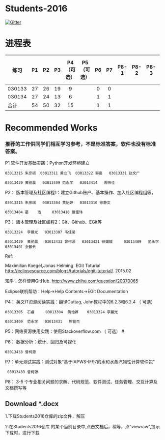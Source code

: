 
# Students-2016

[![Gitter](https://badges.gitter.im/Py03013052/Students2016.svg)](https://gitter.im/Py03013052/Students2016?utm_source=badge&utm_medium=badge&utm_campaign=pr-badge)

# 进程表

|  练习            | P1  | P2  | P3  | P4（可选）| P5（可选）      | P6  | P7  |P8-1 |P8-2 |P8-3 |P8-4（可选）|P8-5（可选） |
| ------ |:---:|:---:|:---:|:------:|:--------:|:---:|:---:|:---:|:---:|:---:|:-------:|---------:|
| 030133 | 27  | 26  | 19  |  9     |          |  0  |  0  |     |     |     |         |          |
| 030134 | 27  | 24  | 13  |  6     |          |  1  |  1  |     |     |     |         |          |
|  合计            | 54  | 50  | 32  |  15    |          |  1  |  1  |     |     |     |         |          |

# Recommended Works

### 推荐的工作供同学们相互学习参考，不是标准答案，软件也没有标准答案。

P1 软件开发基础实践：Python开发环境建立 

    03013315 朱彦祺  03013311 黄业飞  03013322 郭嘉   03013331 赵文广

    03013429 黄驰晨   03013409 范永学   03013414   郑伟佳
    
P2： 版本管理及社区编程1：建立Github账户、基本操作、加入社区编程组等， 

    03013315 朱彦祺   03013304 黄怡婷   03013310 徐静文 

    03013404 葛    浩     03013410 扈佳玮

P3： 版本管理及社区编程2：Git、Github、EGit等 

    03013324  李晨光   03013307 韦佳菊

    03013429  黄驰晨   03013433 曾柯源   03013421 徐媛媛     03013409   范永学    03013401 张馨云

Ref: 

Maximilian Koegel,Jonas Helming. EGit Toturial http://eclipsesource.com/blogs/tutorials/egit-tutorial/. 2015.02

知乎：怎样使用GitHub. http://www.zhihu.com/question/20070065

Eclipse联机帮助：Help->Help Contents->EGit Documentation


P4： 英文IT资源阅读实践：翻译Guttag, John教程中的6.2.3和6.2.4 （ 可选）

    03013305  石睿     03013304  黄怡婷    03013324 李晨光

    03013409  范永学   03013431   熊铭杰


P5：网络资源使用实践：使用Stackoverflow.com （ 可选） #

P6： 数据分析：统计、回归及可视化

    03013433 曾柯源 

P7：单元测试实践：测试对象“基于IAPWS-IF97的水和水蒸汽物性计算软件包” 

	 03013433 曾柯源 	

P8： 3-5 个专业相关问题的求解、代码规范、软件测试、任务管理、交互计算及文档撰写等 

## Download *.docx

1.下载Students2016仓库的zip文件，解压

2.在Students2016仓库 的某个当前目录中,点击文档后，稍等，点”viewraw",提示下载时，进行下载
        

 
